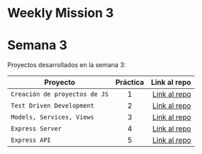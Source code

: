 # Weekly Mission 3
# Semana 3 

Proyectos desarrollados en la semana 3:

| Proyecto | Práctica | Link al repo |
| ------------- |:-------------:| -----:|
|`Creación de proyectos de JS`|1|[Link al repo](https://github.com/antoniomd-fi/MisssionNodeJSSemana3Proyecto1)|
|`Test Driven Development`|2|[Link al repo](https://github.com/antoniomd-fi/MissionNodeJSSemana3Proyecto2)|
|`Models, Services, Views`|3|[Link al repo](https://github.com/antoniomd-fi/MissionNodeJSSemana3Proyecto3)|
|`Express Server`|4|[Link al repo](https://github.com/antoniomd-fi/playbook/tree/main/weekly_mission_3)|
|`Express API`|5|[Link al repo](https://github.com/antoniomd-fi/playbook/tree/main/weekly_mission_3)|
